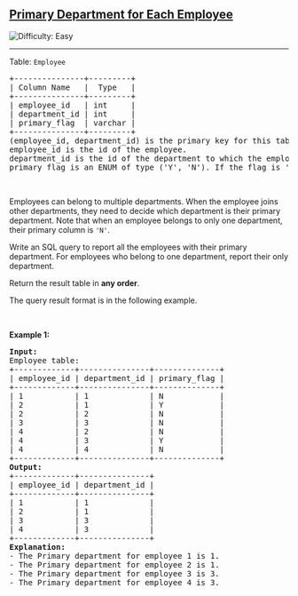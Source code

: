 <h2><a href="https://leetcode.com/problems/primary-department-for-each-employee">Primary Department for Each Employee</a></h2> <img src='https://img.shields.io/badge/Difficulty-Easy-brightgreen' alt='Difficulty: Easy' /><hr><p>Table: <code>Employee</code></p>

<pre>
+---------------+---------+
| Column Name   |  Type   |
+---------------+---------+
| employee_id   | int     |
| department_id | int     |
| primary_flag  | varchar |
+---------------+---------+
(employee_id, department_id) is the primary key for this table.
employee_id is the id of the employee.
department_id is the id of the department to which the employee belongs.
primary_flag is an ENUM of type (&#39;Y&#39;, &#39;N&#39;). If the flag is &#39;Y&#39;, the department is the primary department for the employee. If the flag is &#39;N&#39;, the department is not the primary.
</pre>

<p>&nbsp;</p>

<p>Employees can belong to multiple departments. When the employee joins other departments, they need to decide which department is their primary department. Note that when an employee belongs to only one department, their primary column is <code>&#39;N&#39;</code>.</p>

<p>Write an SQL query to report all the employees with their primary department. For employees who belong to one department, report their only department.</p>

<p>Return the result table in <strong>any order</strong>.</p>

<p>The query result format is in the following example.</p>

<p>&nbsp;</p>
<p><strong class="example">Example 1:</strong></p>

<pre>
<strong>Input:</strong> 
Employee table:
+-------------+---------------+--------------+
| employee_id | department_id | primary_flag |
+-------------+---------------+--------------+
| 1           | 1             | N            |
| 2           | 1             | Y            |
| 2           | 2             | N            |
| 3           | 3             | N            |
| 4           | 2             | N            |
| 4           | 3             | Y            |
| 4           | 4             | N            |
+-------------+---------------+--------------+
<strong>Output:</strong> 
+-------------+---------------+
| employee_id | department_id |
+-------------+---------------+
| 1           | 1             |
| 2           | 1             |
| 3           | 3             |
| 4           | 3             |
+-------------+---------------+
<strong>Explanation:</strong> 
- The Primary department for employee 1 is 1.
- The Primary department for employee 2 is 1.
- The Primary department for employee 3 is 3.
- The Primary department for employee 4 is 3.
</pre>
